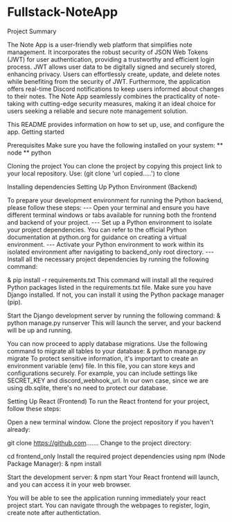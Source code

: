 # Fullstack-NoteApp
Project Summary

The Note App is a user-friendly web platform that simplifies note management. It incorporates the robust security of JSON Web Tokens (JWT) for user authentication, 
providing a trustworthy and efficient login process. JWT allows user data to be digitally signed and securely stored, enhancing privacy.
Users can effortlessly create, update, and delete notes while benefiting from the security of JWT. Furthermore, the application offers real-time Discord notifications 
to keep users informed about changes to their notes.
The Note App seamlessly combines the practicality of note-taking with cutting-edge security measures, making it an ideal choice for users seeking a reliable and 
secure note management solution.

This README provides information on how to set up, use, and configure the app.
Getting started

Prerequisites
Make sure you have the following installed on your system:
** node
** python

Cloning the project
You can clone the project by copying this project link to your local repository. Use: (git clone 'url copied.....') to clone



Installing dependencies
Setting Up Python Environment (Backend)

To prepare your development environment for running the Python backend, please follow these steps:
--- Open your terminal and ensure you have different terminal windows or tabs available for running both the frontend and backend of your project.
--- Set up a Python environment to isolate your project dependencies. You can refer to the official Python documentation at python.org for guidance on creating a 
virtual environment.
--- Activate your Python environment to work within its isolated environment after navigating to backend_only root directory.
--- Install all the necessary project dependencies by running the following command:

& pip install -r requirements.txt
This command will install all the required Python packages listed in the requirements.txt file.
Make sure you have Django installed. If not, you can install it using the Python package manager (pip).

Start the Django development server by running the following command:
& python manage.py runserver
This will launch the server, and your backend will be up and running.

You can now proceed to apply database migrations. Use the following command to migrate all tables to your database:
& python manage.py migrate
To protect sensitive information, it's important to create an environment variable (env) file. In this file, you can store keys and configurations securely. 
For example, you can include settings like SECRET_KEY and discord_webhook_url. In our own case, since we are using db.sqlite, there's no need to protect our database.

Setting Up React (Frontend)
To run the React frontend for your project, follow these steps:

Open a new terminal window.
Clone the project repository if you haven't already:

git clone https://github.com.......
Change to the project directory:

cd frontend_only
Install the required project dependencies using npm (Node Package Manager):
& npm install

Start the development server:
& npm start
Your React frontend will launch, and you can access it in your web browser.

You will be able to see the application running immediately your react project start. You can navigate through the webpages to register, login, 
create note after authentictation. 
